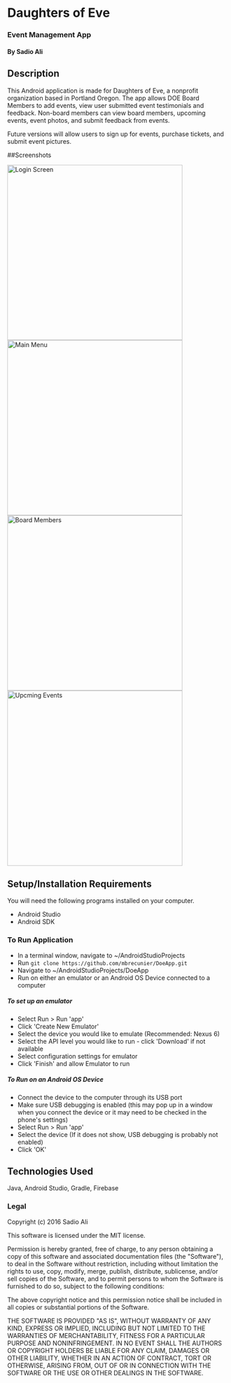 # Daughters of Eve
### Event Management App

#### By Sadio Ali

## Description

This Android application is made for Daughters of Eve, a nonprofit organization based in Portland Oregon. 
The app allows DOE Board Members to add events, view user submitted event testimonials and feedback. 
Non-board members can view board members, upcoming events, event photos, and submit feedback from events.

Future versions will allow users to sign up for events, purchase tickets, and submit event pictures. 

##Screenshots

<img id="screen-1" src="http://daughtersofeve.org/5.png" width="400" title="Login Screen" />
<img id="screen-2" src="http://daughtersofeve.org/3.png" width="400" title="Main Menu" /> 







<img id="screen-3" src="http://daughtersofeve.org/2.png" width="400" title="Board Members" />
<img id="screen-4" src="http://daughtersofeve.org/4.png" width="400" title="Upcming Events" />

## Setup/Installation Requirements
You will need the following programs installed on your computer.
* Android Studio
* Android SDK

### To Run Application
* In a terminal window, navigate to ~/AndroidStudioProjects
* Run `git clone https://github.com/mbrecunier/DoeApp.git`
* Navigate to ~/AndroidStudioProjects/DoeApp
* Run on either an emulator or an Android OS Device connected to a computer

##### To set up an emulator
* Select Run > Run 'app'
* Click 'Create New Emulator'
* Select the device you would like to emulate (Recommended: Nexus 6)
* Select the API level you would like to run - click 'Download' if not available 
* Select configuration settings for emulator
* Click 'Finish' and allow Emulator to run

##### To Run on an Android OS Device
* Connect the device to the computer through its USB port
* Make sure USB debugging is enabled (this may pop up in a window when you connect the device or it may need to be checked in the phone's settings)
* Select Run > Run 'app'
* Select the device (If it does not show, USB debugging is probably not enabled)
* Click 'OK'

## Technologies Used

Java, Android Studio, Gradle, Firebase

### Legal

Copyright (c) 2016 Sadio Ali

This software is licensed under the MIT license.

Permission is hereby granted, free of charge, to any person obtaining a copy
of this software and associated documentation files (the "Software"), to deal
in the Software without restriction, including without limitation the rights
to use, copy, modify, merge, publish, distribute, sublicense, and/or sell
copies of the Software, and to permit persons to whom the Software is
furnished to do so, subject to the following conditions:

The above copyright notice and this permission notice shall be included in
all copies or substantial portions of the Software.

THE SOFTWARE IS PROVIDED "AS IS", WITHOUT WARRANTY OF ANY KIND, EXPRESS OR
IMPLIED, INCLUDING BUT NOT LIMITED TO THE WARRANTIES OF MERCHANTABILITY,
FITNESS FOR A PARTICULAR PURPOSE AND NONINFRINGEMENT. IN NO EVENT SHALL THE
AUTHORS OR COPYRIGHT HOLDERS BE LIABLE FOR ANY CLAIM, DAMAGES OR OTHER
LIABILITY, WHETHER IN AN ACTION OF CONTRACT, TORT OR OTHERWISE, ARISING FROM,
OUT OF OR IN CONNECTION WITH THE SOFTWARE OR THE USE OR OTHER DEALINGS IN
THE SOFTWARE.
